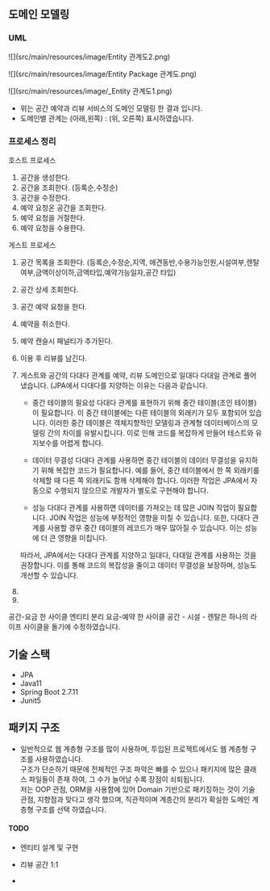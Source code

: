 ## 도메인 모델링

### UML

![](src/main/resources/image/Entity 관계도2.png)

![](src/main/resources/image/Entity Package 관계도.png)


![](src/main/resources/image/_Entity 관계도1.png)
* 위는 공간 예약과 리뷰 서비스의 도메인 모델링 한 결과 입니다.
* 도메인별 관계는 (아래,왼쪽) : (위, 오른쪽) 표시하였습니다.
### 프로세스 정리
호스트 프로세스
1. 공간을 생성한다.
2. 공간을 조회한다. (등록순,수정순)
3. 공간을 수정한다.
4. 예약 요청온 공간을 조회한다.
5. 예약 요청을 거절한다.
6. 예약 요청을 수용한다.


게스트 프로세스
1. 공간 목록을 조회한다. (등록순,수정순,지역, 애견동반,수용가능인원,시설여부,렌탈여부,금액이상이하,금액타입,예약가능일자,공간 타입)
2. 공간 상세 조회한다.
3. 공간 예약 요청을 한다.
4. 예약을 취소한다.
5. 예약 캔슬시 패널티가 추가된다.
6. 이용 후 리뷰를 남긴다.

1. 게스트와 공간의 다대다 관계를 예약, 리뷰 도메인으로 일대다 다대일 관계로 풀어 냈습니다.
   (JPA에서 다대다를 지양하는 이유는 다음과 같습니다.
   - 중간 테이블의 필요성
   다대다 관계를 표현하기 위해 중간 테이블(조인 테이블)이 필요합니다. 이 중간 테이블에는 다른 테이블의 외래키가 모두 포함되어 있습니다. 이러한 중간 테이블은 객체지향적인 모델링과 관계형 데이터베이스의 모델링 간의 차이를 유발시킵니다. 이로 인해 코드를 복잡하게 만들어 테스트와 유지보수를 어렵게 합니다.

   - 데이터 무결성
   다대다 관계를 사용하면 중간 테이블의 데이터 무결성을 유지하기 위해 복잡한 코드가 필요합니다. 예를 들어, 중간 테이블에서 한 쪽 외래키를 삭제할 때 다른 쪽 외래키도 함께 삭제해야 합니다. 이러한 작업은 JPA에서 자동으로 수행되지 않으므로 개발자가 별도로 구현해야 합니다.

   - 성능
   다대다 관계를 사용하면 데이터를 가져오는 데 많은 JOIN 작업이 필요합니다. JOIN 작업은 성능에 부정적인 영향을 미칠 수 있습니다. 또한, 다대다 관계를 사용할 경우 중간 테이블의 레코드가 매우 많아질 수 있습니다. 이는 성능에 더 큰 영향을 미칩니다.

   따라서, JPA에서는 다대다 관계를 지양하고 일대다, 다대일 관계를 사용하는 것을 권장합니다. 이를 통해 코드의 복잡성을 줄이고 데이터 무결성을 보장하며, 성능도 개선할 수 있습니다.

2. 
3. 


공간-요금 한 사이클 엔티티 분리
요금-예약 한 사이클
공간 - 시설 - 렌탈은 하나의 라이프 사이클을 돌기에 수정하였습니다.


## 기술 스택
* JPA
* Java11
* Spring Boot 2.7.11
* Junit5

## 패키지 구조
* 일반적으로 웹 계층형 구조를 많이 사용하며, 투입된 프로젝트에서도 웹 계층형 구조를 사용하였습니다.<br>
구조가 단순하기 때문에 전체적인 구조 파악은 빠를 수 있으나 패키지에 많은 클래스 파일들이 존재 하여, 그 수가 늘어날 수록 장점이 쇠퇴됩니다.<br>
저는 OOP 관점, ORM을 사용함에 있어 Domain 기반으로 패키징하는 것이 기술 관점, 지향점과 맞다고 생각 했으며, 직관적이며 계층간의 분리가 확실한 도메인 계층형 구조를 선택 하였습니다.






#### TODO
- 엔티티 설계 및 구현

- 리뷰 공간 1:1
-  
